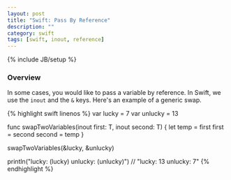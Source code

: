 ```yaml
---
layout: post
title: "Swift: Pass By Reference"
description: ""
category: swift
tags: [swift, inout, reference]
---
```

{% include JB/setup %}

<!-- Overview -->
<h3>Overview</h3>

In some cases, you would like to pass a variable by reference. In Swift, we use the `inout` and the `&` keys.
Here's an example of a generic swap.

<!-- Code _______________________________________-->
{% highlight swift linenos %}
var lucky = 7
var unlucky = 13

func swapTwoVariables<T>(inout first: T, inout second: T) {
    let temp = first
    first = second
    second = temp
}

swapTwoVariables(&lucky, &unlucky)

println("lucky: \(lucky)   unlucky: \(unlucky)")
// "lucky: 13   unlucky: 7"
{% endhighlight %}
<!-- /Code ^^^^^^^^^^^^^^^^^^^^^^^^^^^^^^^^^^^^^^--> 